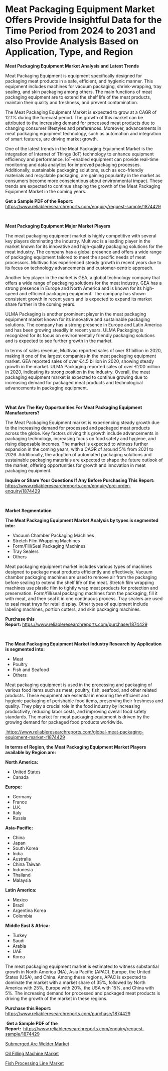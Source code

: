 <p><h1>Meat Packaging Equipment Market Offers Provide Insightful Data for the Time Period from 2024 to 2031 and also Provide Analysis Based on Application, Type, and Region</h1></p><p><strong>Meat Packaging Equipment Market Analysis and Latest Trends</strong></p>
<p><p>Meat Packaging Equipment is equipment specifically designed for packaging meat products in a safe, efficient, and hygienic manner. This equipment includes machines for vacuum packaging, shrink-wrapping, tray sealing, and skin packaging among others. The main functions of meat packaging equipment are to extend the shelf life of the meat products, maintain their quality and freshness, and prevent contamination.</p><p>The Meat Packaging Equipment Market is expected to grow at a CAGR of 12.1% during the forecast period. The growth of this market can be attributed to the increasing demand for processed meat products due to changing consumer lifestyles and preferences. Moreover, advancements in meat packaging equipment technology, such as automation and integration of smart features, are driving market growth.</p><p>One of the latest trends in the Meat Packaging Equipment Market is the integration of Internet of Things (IoT) technology to enhance equipment efficiency and performance. IoT-enabled equipment can provide real-time monitoring and data analytics for improved packaging processes. Additionally, sustainable packaging solutions, such as eco-friendly materials and recyclable packaging, are gaining popularity in the market as consumers become more conscientious about environmental impact. These trends are expected to continue shaping the growth of the Meat Packaging Equipment Market in the coming years.</p></p>
<p><strong>Get a Sample PDF of the Report:&nbsp;</strong> <a href="https://www.reliableresearchreports.com/enquiry/request-sample/1874429">https://www.reliableresearchreports.com/enquiry/request-sample/1874429</a></p>
<p>&nbsp;</p>
<p><strong>Meat Packaging Equipment Major Market Players</strong></p>
<p><p>The meat packaging equipment market is highly competitive with several key players dominating the industry. Multivac is a leading player in the market known for its innovative and high-quality packaging solutions for the meat industry. The company has a global presence and offers a wide range of packaging equipment tailored to meet the specific needs of meat processors. Multivac has experienced steady growth in recent years due to its focus on technology advancements and customer-centric approach.</p><p>Another key player in the market is GEA, a global technology company that offers a wide range of packaging solutions for the meat industry. GEA has a strong presence in Europe and North America and is known for its high-speed and efficient packaging equipment. The company has shown consistent growth in recent years and is expected to expand its market share further in the coming years.</p><p>ULMA Packaging is another prominent player in the meat packaging equipment market known for its innovative and sustainable packaging solutions. The company has a strong presence in Europe and Latin America and has been growing steadily in recent years. ULMA Packaging is recognized for its focus on environmentally friendly packaging solutions and is expected to see further growth in the market.</p><p>In terms of sales revenue, Multivac reported sales of over $1 billion in 2020, making it one of the largest companies in the meat packaging equipment market. GEA reported sales of over €4.5 billion in 2020, showing steady growth in the market. ULMA Packaging reported sales of over €200 million in 2020, indicating its strong position in the industry. Overall, the meat packaging equipment market is expected to continue growing due to increasing demand for packaged meat products and technological advancements in packaging equipment.</p></p>
<p>&nbsp;</p>
<p><strong>What Are The Key Opportunities For Meat Packaging Equipment Manufacturers?</strong></p>
<p><p>The Meat Packaging Equipment market is experiencing steady growth due to the increasing demand for processed and packaged meat products across the globe. Key factors driving this growth include advancements in packaging technology, increasing focus on food safety and hygiene, and rising disposable incomes. The market is expected to witness further expansion in the coming years, with a CAGR of around 5% from 2021 to 2026. Additionally, the adoption of automated packaging solutions and sustainable packaging materials are expected to shape the future outlook of the market, offering opportunities for growth and innovation in meat packaging equipment.</p></p>
<p><strong>Inquire or Share Your Questions If Any Before Purchasing This Report:</strong> <a href="https://www.reliableresearchreports.com/enquiry/pre-order-enquiry/1874429">https://www.reliableresearchreports.com/enquiry/pre-order-enquiry/1874429</a></p>
<p>&nbsp;</p>
<p><strong>Market Segmentation</strong></p>
<p><strong>The Meat Packaging Equipment Market Analysis by types is segmented into:</strong></p>
<p><ul><li>Vacuum Chamber Packaging Machines</li><li>Stretch Film Wrapping Machines</li><li>Form/Fill/Seal Packaging Machines</li><li>Tray Sealers</li><li>Others</li></ul></p>
<p><p>Meat packaging equipment market includes various types of machines designed to package meat products efficiently and effectively. Vacuum chamber packaging machines are used to remove air from the packaging before sealing to extend the shelf life of the meat. Stretch film wrapping machines use plastic film to tightly wrap meat products for protection and preservation. Form/fill/seal packaging machines form the packaging, fill it with meat, and then seal it in one continuous process. Tray sealers are used to seal meat trays for retail display. Other types of equipment include labeling machines, portion cutters, and skin packaging machines.</p></p>
<p><strong>Purchase this Report:&nbsp;</strong><a href="https://www.reliableresearchreports.com/purchase/1874429">https://www.reliableresearchreports.com/purchase/1874429</a></p>
<p>&nbsp;</p>
<p><strong>The Meat Packaging Equipment Market Industry Research by Application is segmented into:</strong></p>
<p><ul><li>Meat</li><li>Poultry</li><li>Fish and Seafood</li><li>Others</li></ul></p>
<p><p>Meat packaging equipment is used in the processing and packaging of various food items such as meat, poultry, fish, seafood, and other related products. These equipment are essential in ensuring the efficient and hygienic packaging of perishable food items, preserving their freshness and quality. They play a crucial role in the food industry by increasing productivity, reducing labor costs, and improving overall food safety standards. The market for meat packaging equipment is driven by the growing demand for packaged food products worldwide.</p></p>
<p><a href="https://www.reliableresearchreports.com/global-meat-packaging-equipment-market-r1874429">&nbsp;https://www.reliableresearchreports.com/global-meat-packaging-equipment-market-r1874429</a></p>
<p><strong>In terms of Region, the Meat Packaging Equipment Market Players available by Region are:</strong></p>
<p>
    <p> <strong> North America: </strong>
        <ul>
            <li>United States</li>
            <li>Canada</li>
        </ul>
        </p> 
    <p> <strong> Europe: </strong>
        <ul>
            <li>Germany</li>
            <li>France</li>
            <li>U.K.</li>
            <li>Italy</li>
            <li>Russia</li>
        </ul>
        </p> 
    <p> <strong> Asia-Pacific: </strong>
        <ul>
            <li>China</li>
            <li>Japan</li>
            <li>South Korea</li>
            <li>India</li>
            <li>Australia</li>
            <li>China Taiwan</li>
            <li>Indonesia</li>
            <li>Thailand</li>
            <li>Malaysia</li>
        </ul>
        </p> 
    <p> <strong> Latin America: </strong>
        <ul>
            <li>Mexico</li>
            <li>Brazil</li>
            <li>Argentina Korea</li>
            <li>Colombia</li>
        </ul>
        </p> 
    <p> <strong> Middle East & Africa: </strong>
        <ul>
            <li>Turkey</li>
            <li>Saudi</li>
            <li>Arabia</li>
            <li>UAE</li>
            <li>Korea</li>
        </ul>
    </p>
    </p>
<p><p>The meat packaging equipment market is estimated to witness substantial growth in North America (NA), Asia Pacific (APAC), Europe, the United States (USA), and China. Among these regions, APAC is expected to dominate the market with a market share of 35%, followed by North America with 25%, Europe with 20%, the USA with 15%, and China with 5%. The increasing demand for processed and packaged meat products is driving the growth of the market in these regions.</p></p>
<p><strong>Purchase this Report: </strong><a href="https://www.reliableresearchreports.com/purchase/1874429">https://www.reliableresearchreports.com/purchase/1874429</a></p>
<p>&nbsp;<strong>Get a Sample PDF of the Report:&nbsp;&nbsp;</strong><a href="https://www.reliableresearchreports.com/enquiry/request-sample/1874429">https://www.reliableresearchreports.com/enquiry/request-sample/1874429</a></p>
<p><strong></strong></p>
<p><p><a href="https://github.com/AKSHATREPORTPRIME/Market-Research-Report-List-4/blob/main/submerged-arc-welder-market.md">Submerged Arc Welder Market</a></p><p><a href="https://github.com/indrystar/Market-Research-Report-List-3/blob/main/oil-filling-machine-market.md">Oil Filling Machine Market</a></p><p><a href="https://github.com/josesg55/Market-Research-Report-List-2/blob/main/fish-processing-line-market.md">Fish Processing Line Market</a></p></p>